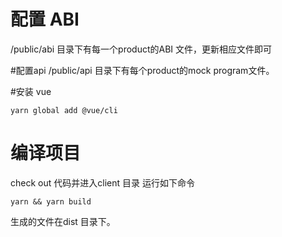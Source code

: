 # 配置 ABI

/public/abi 目录下有每一个product的ABI 文件，更新相应文件即可

#配置api
/public/api 目录下有每个product的mock program文件。

#安装 vue
```shell
yarn global add @vue/cli
```
# 编译项目
check out 代码并进入client 目录 运行如下命令
```
yarn && yarn build
```
生成的文件在dist 目录下。
